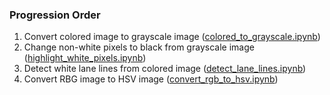 ### Progression Order

1. Convert colored image to grayscale image ([colored_to_grayscale.ipynb](https://github.com/phamkevinT/autonomous_car/blob/main/computer_vision_part_1/colored_to_grayscale.ipynb))
2. Change non-white pixels to black from grayscale image ([highlight_white_pixels.ipynb](https://github.com/phamkevinT/autonomous_car/blob/main/computer_vision_part_1/highlight_white_pixels.ipynb))
3. Detect white lane lines from colored image ([detect_lane_lines.ipynb](https://github.com/phamkevinT/autonomous_car/blob/main/computer_vision_part_1/detect_lane_lines.ipynb))
4. Convert RBG image to HSV image ([convert_rgb_to_hsv.ipynb](https://github.com/phamkevinT/autonomous_car/blob/main/computer_vision_part_1/convert_rgb_to_hsv.ipynb))

